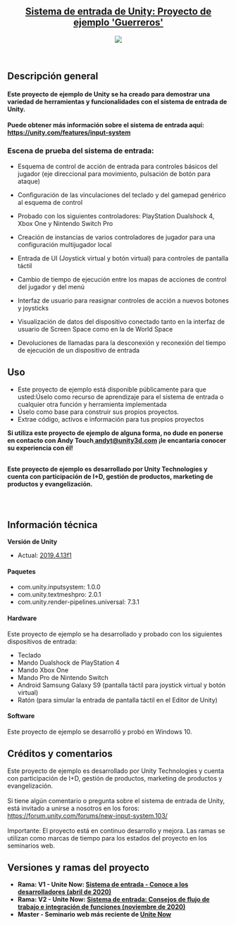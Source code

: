 <h2 style="text-align: center;"><u>Sistema de entrada de Unity: Proyecto de ejemplo 'Guerreros'</u></h2><div class="separator" style="clear: both; text-align: center;"><a href="https://blogger.googleusercontent.com/img/b/R29vZ2xl/AVvXsEj1hZtLKXJIQCclGzmr1E_ed50YhSdeHmFIDDS6IwUUIX9sNK9SakDjpc5zcjuDibZ9a0CnTjKXPze1r0TbHUJKRQRDlz6BbKTaUOqFAkIrrtTulggcNx_41ZFQAbRKi-1YHR8Jp642ifzs3cn7ws3RVyqSuIpCyqeJZTPcLjrY9TuEDrYjpXKjyBjdaBx2/s1390/68747470733a2f2f692e696d6775722e636f6d2f6d346375756c332e706e67.png" style="margin-left: 1em; margin-right: 1em;"><img border="0" data-original-height="782" data-original-width="1390" src="https://blogger.googleusercontent.com/img/b/R29vZ2xl/AVvXsEj1hZtLKXJIQCclGzmr1E_ed50YhSdeHmFIDDS6IwUUIX9sNK9SakDjpc5zcjuDibZ9a0CnTjKXPze1r0TbHUJKRQRDlz6BbKTaUOqFAkIrrtTulggcNx_41ZFQAbRKi-1YHR8Jp642ifzs3cn7ws3RVyqSuIpCyqeJZTPcLjrY9TuEDrYjpXKjyBjdaBx2/s16000/68747470733a2f2f692e696d6775722e636f6d2f6d346375756c332e706e67.png" /></a></div><br /><br /><h2 style="text-align: left;">Descripción general</h2><h4 style="text-align: left;">Este proyecto de ejemplo de Unity se ha creado para demostrar una variedad de herramientas y funcionalidades con el sistema de entrada de Unity.</h4><h4 style="text-align: left;">Puede obtener más información sobre el sistema de entrada aquí: <a href="https://unity.com/features/input-system">https://unity.com/features/input-system</a></h4><div><h3 style="text-align: left;">Escena de prueba del sistema de entrada:</h3><p style="text-align: left;"></p><ul style="text-align: left;"><li>Esquema de control de acción de entrada para controles básicos del jugador (eje direccional para movimiento, pulsación de botón para ataque)</li></ul><ul style="text-align: left;"><li>Configuración de las vinculaciones del teclado y del gamepad genérico al esquema de control</li></ul><ul style="text-align: left;"><li>Probado con los siguientes controladores: PlayStation Dualshock 4, Xbox One y Nintendo Switch Pro</li></ul><ul style="text-align: left;"><li>Creación de instancias de varios controladores de jugador para una configuración multijugador local</li></ul><ul style="text-align: left;"><li>Entrada de UI (Joystick virtual y botón virtual) para controles de pantalla táctil</li></ul><ul style="text-align: left;"><li>Cambio de tiempo de ejecución entre los mapas de acciones de control del jugador y del menú</li></ul><ul style="text-align: left;"><li>Interfaz de usuario para reasignar controles de acción a nuevos botones y joysticks</li></ul><ul style="text-align: left;"><li>Visualización de datos del dispositivo conectado tanto en la interfaz de usuario de Screen Space como en la de World Space</li></ul><ul style="text-align: left;"><li>Devoluciones de llamadas para la desconexión y reconexión del tiempo de ejecución de un dispositivo de entrada</li></ul><p></p><h2 style="text-align: left;">Uso</h2><ul style="text-align: left;"><li>Este proyecto de ejemplo está disponible públicamente para que usted:Úselo como recurso de aprendizaje para el sistema de entrada o cualquier otra función y herramienta implementada</li><li>Úselo como base para construir sus propios proyectos.</li><li>Extrae código, activos e información para tus propios proyectos</li></ul><b>Si utiliza este proyecto de ejemplo de alguna forma, no dude en ponerse en contacto con Andy Touch<a href=" andyt@unity3d.com" rel="nofollow" target="_blank"> andyt@unity3d.com</a>&nbsp;¡le encantaría conocer su experiencia con él!</b></div><div><b><br /></b></div><div><p style="text-align: left;"><b>Este proyecto de ejemplo es desarrollado por Unity Technologies y cuenta con participación de I+D, gestión de productos, marketing de productos y evangelización.</b></p><h3 style="text-align: left;"><br /></h3><h2 style="text-align: left;">Información técnica</h2><b>Versión de Unity</b><br /><ul style="text-align: left;"><li>Actual: <a href="https://unity.com/releases/2019-lts">2019.4.13f1</a></li></ul><h4 style="text-align: left;">Paquetes</h4><ul style="text-align: left;"><li>com.unity.inputsystem: 1.0.0</li><li>com.unity.textmeshpro: 2.0.1</li><li>com.unity.render-pipelines.universal: 7.3.1</li></ul><h4 style="text-align: left;">Hardware</h4>Este proyecto de ejemplo se ha desarrollado y probado con los siguientes dispositivos de entrada:</div><div><ul style="text-align: left;"><li>Teclado</li><li>Mando Dualshock de PlayStation 4</li><li>Mando Xbox One</li><li>Mando Pro de Nintendo Switch</li><li>Android Samsung Galaxy S9 (pantalla táctil para joystick virtual y botón virtual)</li><li>Ratón (para simular la entrada de pantalla táctil en el Editor de Unity)</li></ul><h4 style="text-align: left;">Software</h4>Este proyecto de ejemplo se desarrolló y probó en Windows 10.<h2 style="text-align: left;">Créditos y comentarios</h2><div><div>Este proyecto de ejemplo es desarrollado por Unity Technologies y cuenta con participación de I+D, gestión de productos, marketing de productos y evangelización.</div><div><br /></div><div>Si tiene algún comentario o pregunta sobre el sistema de entrada de Unity, está invitado a unirse a nosotros en los foros: <a href="https://forum.unity.com/forums/new-input-system.103/">https://forum.unity.com/forums/new-input-system.103/</a></div><div><br /></div><div><div>Importante: El proyecto está en continuo desarrollo y mejora. Las ramas se utilizan como marcas de tiempo para los estados del proyecto en los seminarios web.</div><h2 style="text-align: left;">Versiones y ramas del proyecto</h2><div><ul style="text-align: left;"><li><b>Rama: V1 - Unite Now: <a href="https://www.youtube.com/watch?v=gVus9PqfgAM" rel="nofollow" target="_blank">Sistema de entrada - Conoce a los desarrolladores (abril de 2020)</a></b></li><li><b>Rama: V2 - Unite Now: <a href="https://www.youtube.com/watch?v=xF2zUOfPyg8" rel="nofollow" target="_blank">Sistema de entrada: Consejos de flujo de trabajo e integración de funciones (noviembre de 2020)</a></b></li><li><b>Master - Seminario web más reciente de <a href="https://www.youtube.com/watch?v=xF2zUOfPyg8" rel="nofollow" target="_blank">Unite Now</a></b></li></ul></div></div></div></div>
